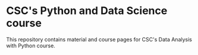 # CSC's Python and Data Science course

This repository contains material and course pages for CSC's Data Analysis
with Python course.
